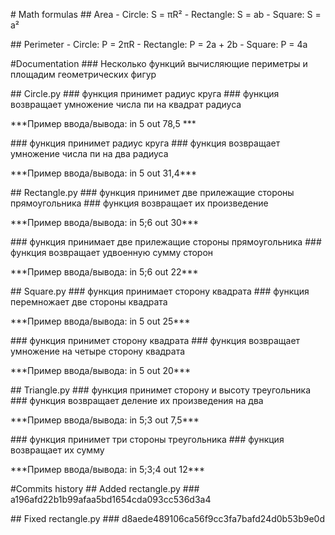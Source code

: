 \# Math formulas \## Area - Circle: S = πR² - Rectangle: S = ab -
Square: S = a²

\## Perimeter - Circle: P = 2πR - Rectangle: P = 2a + 2b - Square: P =
4a

#Documentation \### Несколько функций вычисляющие периметры и площадим
геометрических фигур

\## Circle.py \### функция принимет радиус круга \### функция возвращает
умножение числа пи на квадрат радиуса

\*\*\*Пример ввода/вывода: in 5 out 78,5 \*\*\*

\### функция принимет радиус круга \### функция возвращает умножение
числа пи на два радиуса

\*\*\*Пример ввода/вывода: in 5 out 31,4\*\*\*

\## Rectangle.py \### функция принимет две прилежащие стороны
прямоугольника \### функция возвращает их произведение

\*\*\*Пример ввода/вывода: in 5;6 out 30\*\*\*

\### функция принимает две прилежащие стороны прямоугольника \###
функция возвращает удвоенную сумму сторон

\*\*\*Пример ввода/вывода: in 5;6 out 22\*\*\*

\## Square.py \### функция принимает сторону квадрата \### функция
перемножает две стороны квадрата

\*\*\*Пример ввода/вывода: in 5 out 25\*\*\*

\### функция принимет сторону квадрата \### функция возвращает умножение
на четыре сторону квадрата

\*\*\*Пример ввода/вывода: in 5 out 20\*\*\*

\## Triangle.py \### функция принимет сторону и высоту треугольника \###
функция возвращает деление их произведения на два

\*\*\*Пример ввода/вывода: in 5;3 out 7,5\*\*\*

\### функция принимет три стороны треугольника \### функция возвращает
их сумму

\*\*\*Пример ввода/вывода: in 5;3;4 out 12\*\*\*

#Commits history \## Added rectangle.py \###
a196afd22b1b99afaa5bd1654cda093cc536d3a4

\## Fixed rectangle.py \### d8aede489106ca56f9cc3fa7bafd24d0b53b9e0d
